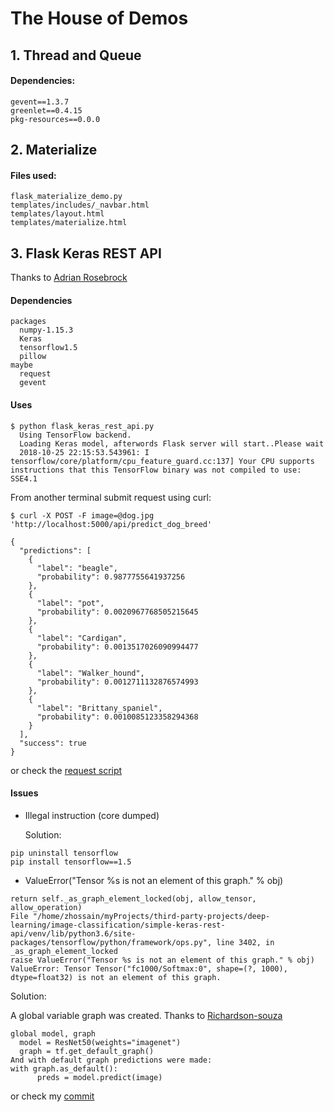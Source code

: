 # The House of Demos

## 1. Thread and Queue

####  Dependencies:
  ```
  gevent==1.3.7
  greenlet==0.4.15
  pkg-resources==0.0.0
  ```
## 2. Materialize

####   Files used:
   ```
   flask_materialize_demo.py
   templates/includes/_navbar.html
   templates/layout.html
   templates/materialize.html
   ```
## 3. Flask Keras REST API
Thanks to [Adrian Rosebrock](https://github.com/jrosebr1/simple-keras-rest-api)

#### Dependencies
```
packages
  numpy-1.15.3
  Keras
  tensorflow1.5
  pillow
maybe
  request
  gevent
```
#### Uses
```
$ python flask_keras_rest_api.py
  Using TensorFlow backend.
  Loading Keras model, afterwords Flask server will start..Please wait
  2018-10-25 22:15:53.543961: I tensorflow/core/platform/cpu_feature_guard.cc:137] Your CPU supports instructions that this TensorFlow binary was not compiled to use: SSE4.1
```
From another terminal submit request using curl:
```
$ curl -X POST -F image=@dog.jpg 'http://localhost:5000/api/predict_dog_breed'

{
  "predictions": [
    {
      "label": "beagle",
      "probability": 0.9877755641937256
    },
    {
      "label": "pot",
      "probability": 0.0020967768505215645
    },
    {
      "label": "Cardigan",
      "probability": 0.0013517026090994477
    },
    {
      "label": "Walker_hound",
      "probability": 0.0012711132876574993
    },
    {
      "label": "Brittany_spaniel",
      "probability": 0.0010085123358294368
    }
  ],
  "success": true
}

```
or check the [request script](https://github.com/cognitiveRobot/simple-keras-rest-api/blob/master/simple_request.py)

#### Issues
* Illegal instruction (core dumped)

  Solution:
```
pip uninstall tensorflow
pip install tensorflow==1.5
```
* ValueError("Tensor %s is not an element of this graph." % obj)
```
return self._as_graph_element_locked(obj, allow_tensor, allow_operation)
File "/home/zhossain/myProjects/third-party-projects/deep-learning/image-classification/simple-keras-rest-api/venv/lib/python3.6/site-packages/tensorflow/python/framework/ops.py", line 3402, in _as_graph_element_locked
raise ValueError("Tensor %s is not an element of this graph." % obj)
ValueError: Tensor Tensor("fc1000/Softmax:0", shape=(?, 1000), dtype=float32) is not an element of this graph.
```
  Solution:

  A global variable graph was created. Thanks to [Richardson-souza](https://github.com/jrosebr1/simple-keras-rest-api/pull/8/commits/083f4fa8635775a12a09710134531bcff6a5c4b4)
  ```
global model, graph
	model = ResNet50(weights="imagenet")
	graph = tf.get_default_graph()
And with default graph predictions were made:
with graph.as_default():
        preds = model.predict(image)
  ```
  or check my [commit](https://github.com/cognitiveRobot/simple-keras-rest-api/commit/725909d262f31ad775723dd12ba55c4ffe257e8a)
